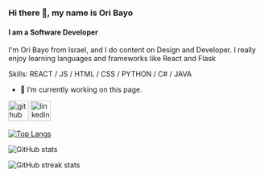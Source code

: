 ### Hi there 👋, my name is Ori Bayo
#### I am a Software Developer


I'm Ori Bayo from Israel, and I do content on  Design and Developer.
I really enjoy learning languages and frameworks like React and Flask 

Skills: REACT / JS / HTML / CSS / PYTHON / C# / JAVA 

- 🔭 I’m currently working on this page. 


[<img src='https://cdn.jsdelivr.net/npm/simple-icons@3.0.1/icons/github.svg' alt='github' height='40'>](https://github.com/oriBayo)  [<img src='https://cdn.jsdelivr.net/npm/simple-icons@3.0.1/icons/linkedin.svg' alt='linkedin' height='40'>](https://www.linkedin.com/in/https://www.linkedin.com/in/ori-bayo-0018661a5//)  

[![Top Langs](https://github-readme-stats.vercel.app/api/top-langs/?username=oriBayo)](https://github.com/anuraghazra/github-readme-stats)

![GitHub stats](https://github-readme-stats.vercel.app/api?username=oriBayo&show_icons=true)  

![GitHub streak stats](https://github-readme-streak-stats.herokuapp.com/?user=oriBayo)  

